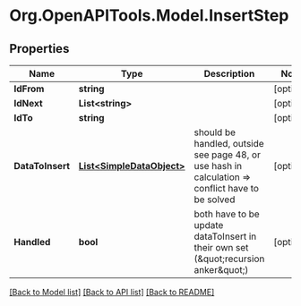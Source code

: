 # Org.OpenAPITools.Model.InsertStep

## Properties

Name | Type | Description | Notes
------------ | ------------- | ------------- | -------------
**IdFrom** | **string** |  | [optional] 
**IdNext** | **List&lt;string&gt;** |  | [optional] 
**IdTo** | **string** |  | [optional] 
**DataToInsert** | [**List&lt;SimpleDataObject&gt;**](SimpleDataObject.md) | should be handled, outside see page 48, or use hash in calculation &#x3D;&gt; conflict have to be solved | [optional] 
**Handled** | **bool** | both have to be update dataToInsert in their own set (\&quot;recursion anker\&quot;) | [optional] 

[[Back to Model list]](../README.md#documentation-for-models) [[Back to API list]](../README.md#documentation-for-api-endpoints) [[Back to README]](../README.md)


